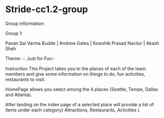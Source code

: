 # Stride-cc1.2-group
Group information:

Group 1:

Pavan Sai Varma Budde | Andrew Gates | Kowshik Prasad Navilur | Akash Shah

Theme:  💡 Just for Fun💡

Instruction
This Project takes you to the places of each of the team members and give some information on things to do, fun activities, restaurants to visit.

HomePage allows you select among the 4 places (Seattle, Tempe, Dallas and Atlanta).

After landing on the index page of a selected place will provide a list of items under each category( Attractions, Restaurants, Activities ).


